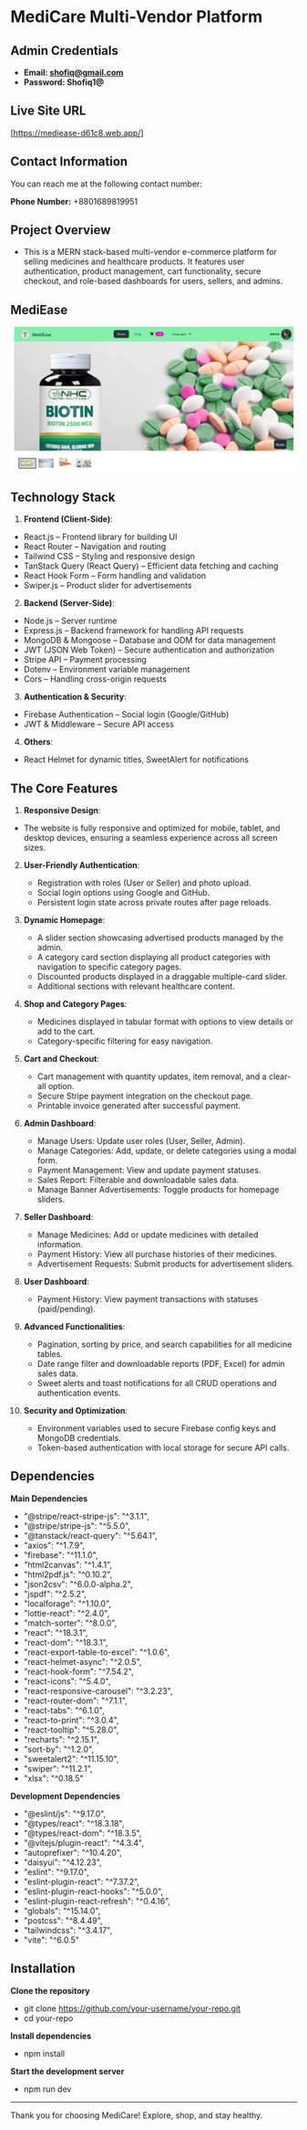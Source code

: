 # MediCare Multi-Vendor Platform

## Admin Credentials
- **Email: shofiq@gmail.com** 
- **Password: Shofiq1@** 

## Live Site URL
[https://mediease-d61c8.web.app/]

## Contact Information

You can reach me at the following contact number:

**Phone Number:** +8801689819951


## Project Overview
- This is a MERN stack-based multi-vendor e-commerce platform for selling medicines and healthcare products. It features user authentication, product management, cart functionality, secure checkout, and role-based dashboards for users, sellers, and admins.

## MediEase
![MediEase Screenshot](/src/assets/banner_screenshot.jpg)

## Technology Stack

1. **Frontend (Client-Side)**:
- React.js – Frontend library for building UI
- React Router – Navigation and routing
- Tailwind CSS – Styling and responsive design
- TanStack Query (React Query) – Efficient data fetching and caching
- React Hook Form – Form handling and validation
- Swiper.js – Product slider for advertisements

2. **Backend (Server-Side)**:
- Node.js – Server runtime
- Express.js – Backend framework for handling API requests
- MongoDB & Mongoose – Database and ODM for data management
- JWT (JSON Web Token) – Secure authentication and authorization
- Stripe API – Payment processing
- Dotenv – Environment variable management
- Cors – Handling cross-origin requests

3. **Authentication & Security**:
- Firebase Authentication – Social login (Google/GitHub)
- JWT & Middleware – Secure API access

4. **Others**: 
- React Helmet for dynamic titles, SweetAlert for notifications


## The Core Features

1. **Responsive Design**: 
- The website is fully responsive and optimized for mobile, tablet, and desktop devices, ensuring a seamless experience across all screen sizes.

2. **User-Friendly Authentication**:
   - Registration with roles (User or Seller) and photo upload.
   - Social login options using Google and GitHub.
   - Persistent login state across private routes after page reloads.

3. **Dynamic Homepage**:
   - A slider section showcasing advertised products managed by the admin.
   - A category card section displaying all product categories with navigation to specific category pages.
   - Discounted products displayed in a draggable multiple-card slider.
   - Additional sections with relevant healthcare content.

4. **Shop and Category Pages**:
   - Medicines displayed in tabular format with options to view details or add to the cart.
   - Category-specific filtering for easy navigation.

5. **Cart and Checkout**:
   - Cart management with quantity updates, item removal, and a clear-all option.
   - Secure Stripe payment integration on the checkout page.
   - Printable invoice generated after successful payment.

6. **Admin Dashboard**:
   - Manage Users: Update user roles (User, Seller, Admin).
   - Manage Categories: Add, update, or delete categories using a modal form.
   - Payment Management: View and update payment statuses.
   - Sales Report: Filterable and downloadable sales data.
   - Manage Banner Advertisements: Toggle products for homepage sliders.

7. **Seller Dashboard**:
   - Manage Medicines: Add or update medicines with detailed information.
   - Payment History: View all purchase histories of their medicines.
   - Advertisement Requests: Submit products for advertisement sliders.

8. **User Dashboard**:
   - Payment History: View payment transactions with statuses (paid/pending).

9. **Advanced Functionalities**:
   - Pagination, sorting by price, and search capabilities for all medicine tables.
   - Date range filter and downloadable reports (PDF, Excel) for admin sales data.
   - Sweet alerts and toast notifications for all CRUD operations and authentication events.

10. **Security and Optimization**:
    - Environment variables used to secure Firebase config keys and MongoDB credentials.
    - Token-based authentication with local storage for secure API calls.

## Dependencies

**Main Dependencies**
- "@stripe/react-stripe-js": "^3.1.1",
- "@stripe/stripe-js": "^5.5.0",
- "@tanstack/react-query": "^5.64.1",
- "axios": "^1.7.9",
- "firebase": "^11.1.0",
- "html2canvas": "^1.4.1",
- "html2pdf.js": "^0.10.2",
- "json2csv": "^6.0.0-alpha.2",
- "jspdf": "^2.5.2",
- "localforage": "^1.10.0",
- "lottie-react": "^2.4.0",
- "match-sorter": "^8.0.0",
- "react": "^18.3.1",
- "react-dom": "^18.3.1",
- "react-export-table-to-excel": "^1.0.6",
- "react-helmet-async": "^2.0.5",
- "react-hook-form": "^7.54.2",
- "react-icons": "^5.4.0",
- "react-responsive-carousel": "^3.2.23",
- "react-router-dom": "^7.1.1",
- "react-tabs": "^6.1.0",
- "react-to-print": "^3.0.4",
- "react-tooltip": "^5.28.0",
- "recharts": "^2.15.1",
- "sort-by": "^1.2.0",
- "sweetalert2": "^11.15.10",
- "swiper": "^11.2.1",
- "xlsx": "^0.18.5"

**Development Dependencies**
- "@eslint/js": "^9.17.0",
- "@types/react": "^18.3.18",
- "@types/react-dom": "^18.3.5",
- "@vitejs/plugin-react": "^4.3.4",
- "autoprefixer": "^10.4.20",
- "daisyui": "^4.12.23",
- "eslint": "^9.17.0",
- "eslint-plugin-react": "^7.37.2",
- "eslint-plugin-react-hooks": "^5.0.0",
- "eslint-plugin-react-refresh": "^0.4.16",
- "globals": "^15.14.0",
- "postcss": "^8.4.49",
- "tailwindcss": "^3.4.17",
- "vite": "^6.0.5"


## Installation

**Clone the repository**
- git clone https://github.com/your-username/your-repo.git
- cd your-repo

**Install dependencies**
- npm install

**Start the development server**
- npm run dev

---

Thank you for choosing MediCare! Explore, shop, and stay healthy.


